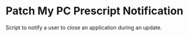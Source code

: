 # Patch My PC Prescript Notification
 Script to notify a user to close an application during an update.
